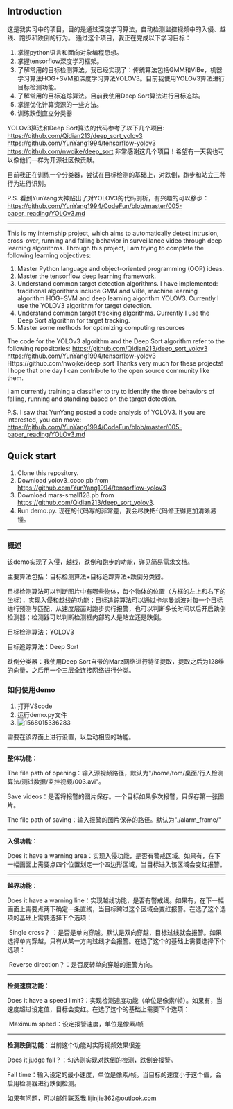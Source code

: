 ## Introduction

这是我实习中的项目，目的是通过深度学习算法，自动检测监控视频中的入侵、越线、跑步和跌倒的行为。
通过这个项目，我正在完成以下学习目标：
1. 掌握python语言和面向对象编程思想。
2. 掌握tensorflow深度学习框架。
3. 了解常用的目标检测算法。我已经实现了：传统算法包括GMM和ViBe，机器学习算法HOG+SVM和深度学习算法YOLOV3。目前我使用YOLOV3算法进行目标检测功能。
4. 了解常用的目标追踪算法。目前我使用Deep Sort算法进行目标追踪。
5. 掌握优化计算资源的一些方法。
6. 训练跌倒直立分类器

YOLOv3算法和Deep Sort算法的代码参考了以下几个项目:
 https://github.com/Qidian213/deep_sort_yolov3
 https://github.com/YunYang1994/tensorflow-yolov3
 https://github.com/nwojke/deep_sort
 非常感谢这几个项目！希望有一天我也可以像他们一样为开源社区做贡献。

 目前我正在训练一个分类器，尝试在目标检测的基础上，对跌倒，跑步和站立三种行为进行识别。

 P.S. 看到YunYang大神贴出了对YOLOV3的代码剖析，有兴趣的可以移步：
 https://github.com/YunYang1994/CodeFun/blob/master/005-paper_reading/YOLOv3.md

---

This is my internship project, which aims to automatically detect intrusion, cross-over, running and falling behavior in surveillance video through deep learning algorithms.
Through this project, I am trying to complete the following learning objectives:

1. Master Python language and object-oriented programming (OOP) ideas.
2. Master the tensorflow deep learning framework.
3. Understand common target detection algorithms. I have implemented: traditional algorithms include GMM and ViBe, machine learning algorithm HOG+SVM and deep learning algorithm YOLOV3. Currently I use the YOLOV3 algorithm for target detection.
4. Understand common target tracking algorithms. Currently I use the Deep Sort algorithm for target tracking.
5. Master some methods for optimizing computing resources

The code for the YOLOv3 algorithm and the Deep Sort algorithm refer to the following repositories:
  https://github.com/Qidian213/deep_sort_yolov3
  https://github.com/YunYang1994/tensorflow-yolov3
  Https://github.com/nwojke/deep_sort
Thanks very much for these projects! I hope that one day I can contribute to the open source community like them.

I am currently training a classifier to try to identify the three behaviors of falling, running and standing based on the target detection.

P.S. I saw that YunYang posted a code analysis of YOLOV3. If you are interested, you can move:
https://github.com/YunYang1994/CodeFun/blob/master/005-paper_reading/YOLOv3.md

## Quick start

  1. Clone this repository.
  2. Download yolov3_coco.pb from https://github.com/YunYang1994/tensorflow-yolov3
  3. Download mars-small128.pb from https://github.com/Qidian213/deep_sort_yolov3.
  4. Run demo.py. 现在的代码写的非常差，我会尽快把代码修正得更加清晰易懂。

---

### 概述

该demo实现了入侵，越线，跌倒和跑步的功能，详见简易需求文档。

主要算法包括：目标检测算法+目标追踪算法+跌倒分类器。

目标检测算法可以判断图片中有哪些物体，每个物体的位置（方框的左上和右下的坐标），实现入侵和越线的功能；目标追踪算法可以通过卡尔曼滤波对每一个目标进行预测与匹配，从速度层面对跑步实行报警，也可以判断多长时间以后开启跌倒检测器；检测器可以判断检测框内部的人是站立还是跌倒。

目标检测算法：YOLOV3

目标追踪算法：Deep Sort

跌倒分类器：我使用Deep Sort自带的Marz网络进行特征提取，提取之后为128维的向量，之后用一个三层全连接网络进行分类。

### 如何使用demo

1. 打开VScode
2. 运行demo.py文件
3. ![1568015336283](/home/tom/.config/Typora/typora-user-images/1568015336283.png)

需要在该界面上进行设置，以启动相应的功能。

------

**整体功能**：

The file path of opening：输入源视频路径，默认为"/home/tom/桌面/行人检测算法/测试数据/监控视频/003.avi"。

Save videos：是否将报警的图片保存。一个目标如果多次报警，只保存第一张图片。

The file path of saving：输入报警的图片保存的路径。默认为"./alarm_frame/"

------

**入侵功能**：

Does it have a warning area：实现入侵功能，是否有警戒区域。如果有，在下一幅画面上需要点四个位置划定一个四边形区域，当目标进入该区域会变红报警。

------

**越界功能**：

Does it have a warning line：实现越线功能，是否有警戒线。如果有，在下一幅画面上需要点两下确定一条直线，当目标跨过这个区域会变红报警。在选了这个选项的基础上需要选择下个选项：

​			Single cross？ ：是否是单向穿越。默认是双向穿越，目标过线就会报警。如果选择单向穿越，只有从某一方向过线才会报警。在选了这个的基础上需要选择下个选项：

​			Reverse direction？：是否反转单向穿越的报警方向。

------

**检测速度功能**：

Does it have a speed limit?：实现检测速度功能（单位是像素/帧）。如果有，当速度超过设定值，目标会变红。在选了这个的基础上需要下个选项：

​	Maximum  speed：设定报警速度，单位是像素/帧

------

**检测跌倒功能**：当前这个功能对实际视频效果很差

Does it judge fall？：勾选则实现对跌倒的检测，跌倒会报警。

Fall time：输入设定的最小速度，单位是像素/帧。当目标的速度小于这个值，会启用检测器进行跌倒检测。

如果有问题，可以邮件联系我 lijinjie362@outlook.com
